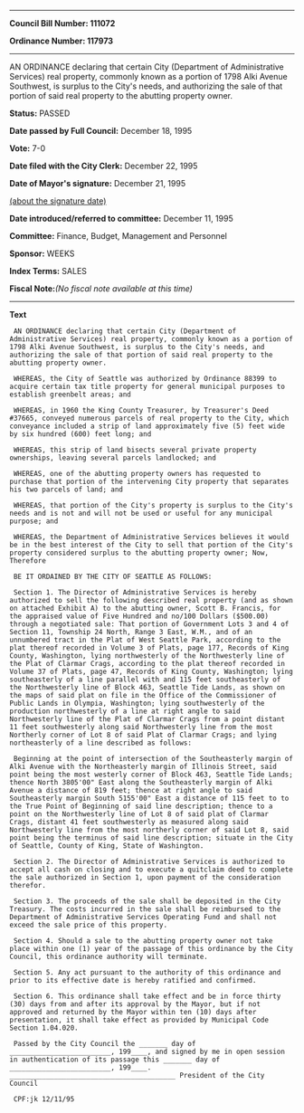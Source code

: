 

********

**Council Bill Number: 111072**
   
**Ordinance Number: 117973**
********

 AN ORDINANCE declaring that certain City (Department of Administrative Services) real property, commonly known as a portion of 1798 Alki Avenue Southwest, is surplus to the City's needs, and authorizing the sale of that portion of said real property to the abutting property owner.

**Status:** PASSED
   
**Date passed by Full Council:** December 18, 1995
   
**Vote:** 7-0
   
**Date filed with the City Clerk:** December 22, 1995
   
**Date of Mayor's signature:** December 21, 1995
   
[(about the signature date)](/~public/approvaldate.htm)
   
   
   
**Date introduced/referred to committee:** December 11, 1995
   
**Committee:** Finance, Budget, Management and Personnel
   
**Sponsor:** WEEKS
   
   
**Index Terms:** SALES

**Fiscal Note:**_(No fiscal note available at this time)_

********

**Text**
   
```
 AN ORDINANCE declaring that certain City (Department of Administrative Services) real property, commonly known as a portion of 1798 Alki Avenue Southwest, is surplus to the City's needs, and authorizing the sale of that portion of said real property to the abutting property owner.

 WHEREAS, the City of Seattle was authorized by Ordinance 88399 to acquire certain tax title property for general municipal purposes to establish greenbelt areas; and

 WHEREAS, in 1960 the King County Treasurer, by Treasurer's Deed #37665, conveyed numerous parcels of real property to the City, which conveyance included a strip of land approximately five (5) feet wide by six hundred (600) feet long; and

 WHEREAS, this strip of land bisects several private property ownerships, leaving several parcels landlocked; and

 WHEREAS, one of the abutting property owners has requested to purchase that portion of the intervening City property that separates his two parcels of land; and

 WHEREAS, that portion of the City's property is surplus to the City's needs and is not and will not be used or useful for any municipal purpose; and

 WHEREAS, the Department of Administrative Services believes it would be in the best interest of the City to sell that portion of the City's property considered surplus to the abutting property owner; Now, Therefore

 BE IT ORDAINED BY THE CITY OF SEATTLE AS FOLLOWS:

 Section 1. The Director of Administrative Services is hereby authorized to sell the following described real property (and as shown on attached Exhibit A) to the abutting owner, Scott B. Francis, for the appraised value of Five Hundred and no/100 Dollars ($500.00) through a negotiated sale: That portion of Government Lots 3 and 4 of Section 11, Township 24 North, Range 3 East, W.M., and of an unnumbered tract in the Plat of West Seattle Park, according to the plat thereof recorded in Volume 3 of Plats, page 177, Records of King County, Washington, lying northwesterly of the Northwesterly line of the Plat of Clarmar Crags, according to the plat thereof recorded in Volume 37 of Plats, page 47, Records of King County, Washington; lying southeasterly of a line parallel with and 115 feet southeasterly of the Northwesterly line of Block 463, Seattle Tide Lands, as shown on the maps of said plat on file in the Office of the Commissioner of Public Lands in Olympia, Washington; lying southwesterly of the production northwesterly of a line at right angle to said Northwesterly line of the Plat of Clarmar Crags from a point distant 11 feet southwesterly along said Northwesterly line from the most Northerly corner of Lot 8 of said Plat of Clarmar Crags; and lying northeasterly of a line described as follows:

 Beginning at the point of intersection of the Southeasterly margin of Alki Avenue with the Northeasterly margin of Illinois Street, said point being the most westerly corner of Block 463, Seattle Tide Lands; thence North 3805'00" East along the Southeasterly margin of Alki Avenue a distance of 819 feet; thence at right angle to said Southeasterly margin South 5155'00" East a distance of 115 feet to to the True Point of Beginning of said line description; thence to a point on the Northwesterly line of Lot 8 of said plat of Clarmar Crags, distant 41 feet southwesterly as measured along said Northwesterly line from the most northerly corner of said Lot 8, said point being the terminus of said line description; situate in the City of Seattle, County of King, State of Washington.

 Section 2. The Director of Administrative Services is authorized to accept all cash on closing and to execute a quitclaim deed to complete the sale authorized in Section 1, upon payment of the consideration therefor.

 Section 3. The proceeds of the sale shall be deposited in the City Treasury. The costs incurred in the sale shall be reimbursed to the Department of Administrative Services Operating Fund and shall not exceed the sale price of this property.

 Section 4. Should a sale to the abutting property owner not take place within one (1) year of the passage of this ordinance by the City Council, this ordinance authority will terminate.

 Section 5. Any act pursuant to the authority of this ordinance and prior to its effective date is hereby ratified and confirmed.

 Section 6. This ordinance shall take effect and be in force thirty (30) days from and after its approval by the Mayor, but if not approved and returned by the Mayor within ten (10) days after presentation, it shall take effect as provided by Municipal Code Section 1.04.020.

 Passed by the City Council the _______ day of _________________________, 199____, and signed by me in open session in authentication of its passage this _______ day of _________________________, 199____. _________________________________________ President of the City Council

 CPF:jk 12/11/95

```
